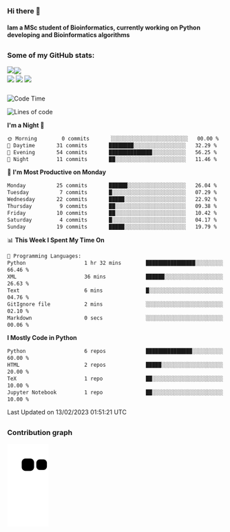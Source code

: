 ### Hi there 👋
#### Iam a MSc student of Bioinformatics, currently working on Python developing and Bioinformatics algorithms

##
### Some of my GitHub stats:

<div>
  <a href="https://github.com/AdrianoSilva19/AdrianoSilva19">
    <img heigth="180" align="left" src="https://github-readme-stats.vercel.app/api?username=AdrianoSilva19&count_private=true&include_all_comits=true&show_icons=true&theme=dracula" />
    <img heigth="180" align="center" src="https://github-readme-stats.vercel.app/api/top-langs/?username=AdrianoSilva19&langs_count=3&theme=dracula" />
  </a>
</div>

<div style="display:inline_block">
  <img align="center" heigth="30" width="30" src="https://cdn.jsdelivr.net/gh/devicons/devicon/icons/python/python-plain.svg" />
  <img align="center" heigth="30" width="30" src="https://cdn.jsdelivr.net/gh/devicons/devicon/icons/r/r-original.svg" />
  <img align="center" heigth="35" width="35" src="https://cdn.jsdelivr.net/gh/devicons/devicon/icons/neo4j/neo4j-original.svg" />
</div>

##

<!--START_SECTION:waka-->
![Code Time](http://img.shields.io/badge/Code%20Time-103%20hrs%2024%20mins-blue)

![Lines of code](https://img.shields.io/badge/From%20Hello%20World%20I%27ve%20Written-717%20Thousand%20lines%20of%20code-blue)

**I'm a Night 🦉** 

```text
🌞 Morning        0 commits       ░░░░░░░░░░░░░░░░░░░░░░░░░   00.00 % 
🌆 Daytime       31 commits       ████████░░░░░░░░░░░░░░░░░   32.29 % 
🌃 Evening       54 commits       ██████████████░░░░░░░░░░░   56.25 % 
🌙 Night         11 commits       ██░░░░░░░░░░░░░░░░░░░░░░░   11.46 % 

```
📅 **I'm Most Productive on Monday** 

```text
Monday          25 commits       ██████░░░░░░░░░░░░░░░░░░░   26.04 % 
Tuesday          7 commits       █░░░░░░░░░░░░░░░░░░░░░░░░   07.29 % 
Wednesday       22 commits       █████░░░░░░░░░░░░░░░░░░░░   22.92 % 
Thursday         9 commits       ██░░░░░░░░░░░░░░░░░░░░░░░   09.38 % 
Friday          10 commits       ██░░░░░░░░░░░░░░░░░░░░░░░   10.42 % 
Saturday         4 commits       █░░░░░░░░░░░░░░░░░░░░░░░░   04.17 % 
Sunday          19 commits       █████░░░░░░░░░░░░░░░░░░░░   19.79 % 

```


📊 **This Week I Spent My Time On** 

```text
💬 Programming Languages: 
Python                   1 hr 32 mins        ████████████████░░░░░░░░░   66.46 % 
XML                      36 mins             ██████░░░░░░░░░░░░░░░░░░░   26.63 % 
Text                     6 mins              █░░░░░░░░░░░░░░░░░░░░░░░░   04.76 % 
GitIgnore file           2 mins              ░░░░░░░░░░░░░░░░░░░░░░░░░   02.10 % 
Markdown                 0 secs              ░░░░░░░░░░░░░░░░░░░░░░░░░   00.06 % 

```

**I Mostly Code in Python** 

```text
Python                   6 repos             ███████████████░░░░░░░░░░   60.00 % 
HTML                     2 repos             █████░░░░░░░░░░░░░░░░░░░░   20.00 % 
TeX                      1 repo              ██░░░░░░░░░░░░░░░░░░░░░░░   10.00 % 
Jupyter Notebook         1 repo              ██░░░░░░░░░░░░░░░░░░░░░░░   10.00 % 

```



 Last Updated on 13/02/2023 01:51:21 UTC
<!--END_SECTION:waka-->

##

### Contribution graph

![snake svg](https://github.com/AdrianoSilva19/AdrianoSilva19/blob/output/github-contribution-grid-snake.svg)







<!--

Here are some ideas to get you started:

- 🔭 I’m currently working on ...
- 🌱 I’m currently learning ...
- 👯 I’m looking to collaborate on ...
- 🤔 I’m looking for help with ...
- 💬 Ask me about ...
- 📫 How to reach me: ...
- 😄 Pronouns: ...
- ⚡ Fun fact: ...
-->
